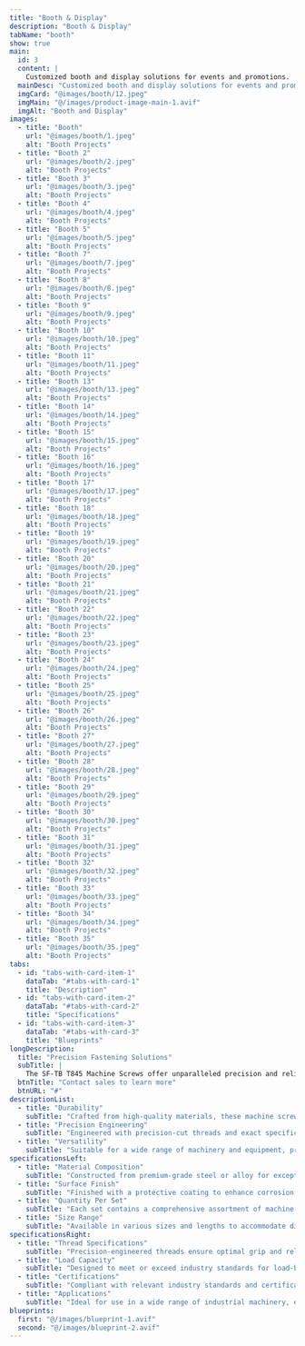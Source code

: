 ```yaml
---
title: "Booth & Display"
description: "Booth & Display"
tabName: "booth"
show: true
main:
  id: 3
  content: |
    Customized booth and display solutions for events and promotions.
  mainDesc: "Customized booth and display solutions for events and promotions."
  imgCard: "@images/booth/12.jpeg"
  imgMain: "@/images/product-image-main-1.avif"
  imgAlt: "Booth and Display"
images:
  - title: "Booth"
    url: "@images/booth/1.jpeg"
    alt: "Booth Projects"
  - title: "Booth 2"
    url: "@images/booth/2.jpeg"
    alt: "Booth Projects"
  - title: "Booth 3"
    url: "@images/booth/3.jpeg"
    alt: "Booth Projects"
  - title: "Booth 4"
    url: "@images/booth/4.jpeg"
    alt: "Booth Projects"
  - title: "Booth 5"
    url: "@images/booth/5.jpeg"
    alt: "Booth Projects"
  - title: "Booth 7"
    url: "@images/booth/7.jpeg"
    alt: "Booth Projects"
  - title: "Booth 8"
    url: "@images/booth/8.jpeg"
    alt: "Booth Projects"
  - title: "Booth 9"
    url: "@images/booth/9.jpeg"
    alt: "Booth Projects"
  - title: "Booth 10"
    url: "@images/booth/10.jpeg"
    alt: "Booth Projects"
  - title: "Booth 11"
    url: "@images/booth/11.jpeg"
    alt: "Booth Projects"
  - title: "Booth 13"
    url: "@images/booth/13.jpeg"
    alt: "Booth Projects"
  - title: "Booth 14"
    url: "@images/booth/14.jpeg"
    alt: "Booth Projects"
  - title: "Booth 15"
    url: "@images/booth/15.jpeg"
    alt: "Booth Projects"
  - title: "Booth 16"
    url: "@images/booth/16.jpeg"
    alt: "Booth Projects"
  - title: "Booth 17"
    url: "@images/booth/17.jpeg"
    alt: "Booth Projects"
  - title: "Booth 18"
    url: "@images/booth/18.jpeg"
    alt: "Booth Projects"
  - title: "Booth 19"
    url: "@images/booth/19.jpeg"
    alt: "Booth Projects"
  - title: "Booth 20"
    url: "@images/booth/20.jpeg"
    alt: "Booth Projects"
  - title: "Booth 21"
    url: "@images/booth/21.jpeg"
    alt: "Booth Projects"
  - title: "Booth 22"
    url: "@images/booth/22.jpeg"
    alt: "Booth Projects"
  - title: "Booth 23"
    url: "@images/booth/23.jpeg"
    alt: "Booth Projects"
  - title: "Booth 24"
    url: "@images/booth/24.jpeg"
    alt: "Booth Projects"
  - title: "Booth 25"
    url: "@images/booth/25.jpeg"
    alt: "Booth Projects"
  - title: "Booth 26"
    url: "@images/booth/26.jpeg"
    alt: "Booth Projects"
  - title: "Booth 27"
    url: "@images/booth/27.jpeg"
    alt: "Booth Projects"
  - title: "Booth 28"
    url: "@images/booth/28.jpeg"
    alt: "Booth Projects"
  - title: "Booth 29"
    url: "@images/booth/29.jpeg"
    alt: "Booth Projects"
  - title: "Booth 30"
    url: "@images/booth/30.jpeg"
    alt: "Booth Projects"
  - title: "Booth 31"
    url: "@images/booth/31.jpeg"
    alt: "Booth Projects"
  - title: "Booth 32"
    url: "@images/booth/32.jpeg"
    alt: "Booth Projects"
  - title: "Booth 33"
    url: "@images/booth/33.jpeg"
    alt: "Booth Projects"
  - title: "Booth 34"
    url: "@images/booth/34.jpeg"
    alt: "Booth Projects"
  - title: "Booth 35"
    url: "@images/booth/35.jpeg"
    alt: "Booth Projects"
tabs:
  - id: "tabs-with-card-item-1"
    dataTab: "#tabs-with-card-1"
    title: "Description"
  - id: "tabs-with-card-item-2"
    dataTab: "#tabs-with-card-2"
    title: "Specifications"
  - id: "tabs-with-card-item-3"
    dataTab: "#tabs-with-card-3"
    title: "Blueprints"
longDescription:
  title: "Precision Fastening Solutions"
  subTitle: |
    The SF-TB T845 Machine Screws offer unparalleled precision and reliability for industrial applications, ensuring seamless operation and longevity for your machinery and equipment.
  btnTitle: "Contact sales to learn more"
  btnURL: "#"
descriptionList:
  - title: "Durability"
    subTitle: "Crafted from high-quality materials, these machine screws are built to withstand the rigors of industrial environments."
  - title: "Precision Engineering"
    subTitle: "Engineered with precision-cut threads and exact specifications, ensuring a tight and secure fit for every application."
  - title: "Versatility"
    subTitle: "Suitable for a wide range of machinery and equipment, providing versatile fastening solutions for various industrial needs."
specificationsLeft:
  - title: "Material Composition"
    subTitle: "Constructed from premium-grade steel or alloy for exceptional strength and durability."
  - title: "Surface Finish"
    subTitle: "Finished with a protective coating to enhance corrosion resistance and extend service life."
  - title: "Quantity Per Set"
    subTitle: "Each set contains a comprehensive assortment of machine screws to meet diverse industrial requirements."
  - title: "Size Range"
    subTitle: "Available in various sizes and lengths to accommodate different machinery and equipment specifications."
specificationsRight:
  - title: "Thread Specifications"
    subTitle: "Precision-engineered threads ensure optimal grip and reliability, even in high-vibration environments."
  - title: "Load Capacity"
    subTitle: "Designed to meet or exceed industry standards for load-bearing capacity, ensuring safe and reliable operation."
  - title: "Certifications"
    subTitle: "Compliant with relevant industry standards and certifications, guaranteeing quality and reliability."
  - title: "Applications"
    subTitle: "Ideal for use in a wide range of industrial machinery, equipment, and assemblies that demand precise and secure fastening."
blueprints:
  first: "@/images/blueprint-1.avif"
  second: "@/images/blueprint-2.avif"   
---
```

